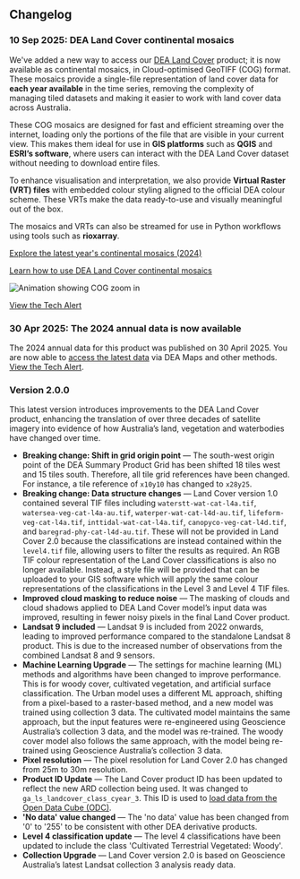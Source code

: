 ## Changelog

### 10 Sep 2025: DEA Land Cover continental mosaics

We've added a new way to access our [DEA Land Cover](/data/product/dea-land-cover-landsat/) product; it is now available as continental mosaics, in Cloud-optimised GeoTIFF (COG) format. These mosaics provide a single-file representation of land cover data for **each year available** in the time series, removing the complexity of managing tiled datasets and making it easier to work with land cover data across Australia. 

These COG mosaics are designed for fast and efficient streaming over the internet, loading only the portions of the file that are visible in your current view. This makes them ideal for use in **GIS platforms** such as **QGIS** and **ESRI’s software**, where users can interact with the DEA Land Cover dataset without needing to download entire files.

To enhance visualisation and interpretation, we also provide **Virtual Raster (VRT) files** with embedded colour styling aligned to the official DEA colour scheme. These VRTs make the data ready-to-use and visually meaningful out of the box. 

The mosaics and VRTs can also be streamed for use in Python workflows using tools such as **rioxarray**.

[Explore the latest year's continental mosaics (2024)](https://data.dea.ga.gov.au/?prefix=derivative/ga_ls_landcover_class_cyear_3/2-0-0/continental_mosaics/2024--P1Y/)

[Learn how to use DEA Land Cover continental mosaics](/data/product/dea-land-cover-landsat/?tab=access#access-the-data-2)

![Animation showing COG zoom in](/_files/land_cover/zoom_cog_landcover.gif)

[View the Tech Alert](https://communication.ga.gov.au/link/id/zzzz68c0df3fa6de5146Pzzzz6567c8b713b5b826/page.html)

### 30 Apr 2025: The 2024 annual data is now available

The 2024 annual data for this product was published on 30 April 2025. You are now able to [access the latest data](./?tab=access) via DEA Maps and other methods. [View the Tech Alert](https://communication.ga.gov.au/link/id/zzzz6811775c5a24b812Pzzzz6567c8b713b5b826/page.html).

### Version 2.0.0

This latest version introduces improvements to the DEA Land Cover product, enhancing the translation of over three decades of satellite imagery into evidence of how Australia’s land, vegetation and waterbodies have changed over time. 

* **Breaking change: Shift in grid origin point** &mdash; The south-west origin point of the DEA Summary Product Grid has been shifted 18 tiles west and 15 tiles south. Therefore, all tile grid references have been changed. For instance, a tile reference of `x10y10` has changed to `x28y25`.
* **Breaking change: Data structure changes** &mdash; Land Cover version 1.0 contained several TIF files including `waterstt-wat-cat-l4a.tif`, `watersea-veg-cat-l4a-au.tif`, `waterper-wat-cat-l4d-au.tif`, `lifeform-veg-cat-l4a.tif`, `inttidal-wat-cat-l4a.tif`, `canopyco-veg-cat-l4d.tif`, and `baregrad-phy-cat-l4d-au.tif`. These will not be provided in Land Cover 2.0 because the classifications are instead contained within the `level4.tif` file, allowing users to filter the results as required. An RGB TIF colour representation of the Land Cover classifications is also no longer available. Instead, a style file will be provided that can be uploaded to your GIS software which will apply the same colour representations of the classifications in the Level 3 and Level 4 TIF files.
* **Improved cloud masking to reduce noise** &mdash; The masking of clouds and cloud shadows applied to DEA Land Cover model’s input data was improved, resulting in fewer noisy pixels in the final Land Cover product. 
* **Landsat 9 included** &mdash; Landsat 9 is included from 2022 onwards, leading to improved performance compared to the standalone Landsat 8 product. This is due to the increased number of observations from the combined Landsat 8 and 9 sensors.
* **Machine Learning Upgrade** &mdash; The settings for machine learning (ML) methods and algorithms have been changed to improve performance. This is for woody cover, cultivated vegetation, and artificial surface classification. The Urban model uses a different ML approach, shifting from a pixel-based to a raster-based method, and a new model was trained using collection 3 data. The cultivated model maintains the same approach, but the input features were re-engineered using Geoscience Australia’s collection 3 data, and the model was re-trained. The woody cover model also follows the same approach, with the model being re-trained using Geoscience Australia’s collection 3 data.
* **Pixel resolution** &mdash; The pixel resolution for Land Cover 2.0 has changed from 25m to 30m resolution.
* **Product ID Update** &mdash; The Land Cover product ID has been updated to reflect the new ARD collection being used. It was changed to `ga_ls_landcover_class_cyear_3`. This ID is used to [load data from the Open Data Cube (ODC)](/notebooks/Beginners_guide/04_Loading_data/).
* **'No data' value changed** &mdash; The 'no data' value has been changed from '0' to '255' to be consistent with other DEA derivative products.
* **Level 4 classification update** &mdash; The level 4 classifications have been updated to include the class 'Cultivated Terrestrial Vegetated: Woody'.
* **Collection Upgrade** &mdash; Land Cover version 2.0 is based on Geoscience Australia’s latest Landsat collection 3 analysis ready data. 

